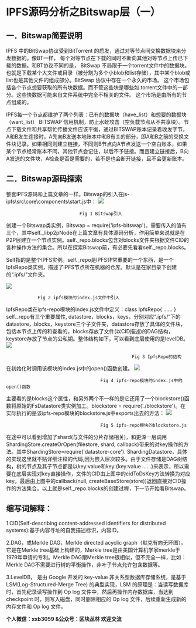 # IPFS源码分析之Bitswap层（一） #

## 一．Bitswap简要说明 ##
IPFS 中的BitSwap协议受到BitTorrent 的启发，通过对等节点间交换数据块来分发数据的。像BT一样， 每个对等节点在下载的同时不断向其他对等节点上传已下载的数据。和BT协议不同的是， BitSwap 不局限于一个torrent文件中的数据块。也就是下载某个大文件或目录（被分割为多个小blob和list存储），其中某个blob或list也是其他文件的组成部分。BitSwap 协议中存在一个永久的市场。 这个市场包括各个节点想要获取的所有块数据。而不管这些块是哪些如.torrent文件中的一部分。这些快数据可能来自文件系统中完全不相关的文件。 这个市场是由所有的节点组成的。

IPFS每一个节点都维护了两个列表：已有的数据块（have_list）和想要的数据块（want_list）
BITSWAP 信用机制，防止水蛭攻击（空负载节点从不共享块）。节点下载文件和共享帮忙传播文件应该平衡，通过BITSWAP账本记录着收发字节。A和B发生连接时，A先向B发送本地账本中和B有关的部分，即A和B之前的交换文件块记录。如果相同则建立链接，不同则B节点向A节点发送一个空白账本，如果某个节点经常账本不同，其他节点会记住，以后不予链接。而且建立链接后，B向A发送的文件块，A检查是否是需要的，若不是也会断开链接，且不会更新账本。
## 二．Bitswap源码探索 ##
整套IPFS源码和上篇文章的一样。Bitswap的引入在js-ipfs\src\core\components\start.js中：
 ![](https://i.imgur.com/KRmNAVS.png)

								Fig 1 Bitswap引入
创建一个Bitswap类实例，Bitswap = require('ipfs-bitswap')。需要传入的值有三个，其中self._libp2pNode在上篇文章有具体源码分析，作用简单来说就是在P2P层建立一个节点实例。self._repo.blocks包含对blocks文件夹根据文件CID的各种操作方法的集合。所以在探索Bitswap前，有必要先看看self._repo.blocks。

Self指的是整个IPFS实例。self._repo是IPFS非常重要的一个东西，是一个IpfsRepo类实例，描述了IPFS节点所在机器的仓库。默认是在家目录下创建的“.ipfs/”文件夹。

 ![](https://i.imgur.com/lNaw3q4.png)

				Fig 2 ipfs模块的index.js文件中引入
IpfsRepo类在ipfs-repo模块的index.js文件中定义：class IpfsRepo{ …… }
self._repo有三个重要属性, datastore，blocks，keys，分别对应“.ipfs/”下的datastore，blocks，keystore三个子文件夹，datastore存放了具体的文件块，包括本节点上传的和查看的，blocks存放了文件(以CID描述)的DAG结构，keystore存放了节点的公私钥。整体结构如下，可以看到底层使用的是levelDB。
 ![](https://i.imgur.com/To6rl6e.png)

													Fig 3 IpfsRepo的结构
在初始化时调用该模块的index.js中的open()函数创建。
 ![](https://i.imgur.com/wAHcsC6.png)

										Fig 4 ipfs-repo模块的index.js中的open()函数
主要看的是blocks这个属性，和另外两个不一样的是它还用了一个blockstore()函数将原始的FsDatastore类实例加工。blockstore = require('./blockstore')。在实际执行的是该ipfs-repo模块的blockstore.js中exports出去的方法：
 ![](https://i.imgur.com/XyCyLiW.png)

										Fig 5 ipfs-repo模块的blockstore.js
在途中可以看到增加了shard(与文件的分片存储相关)，和更深一层调用ShardingStore.createOrOpen(filestore, shard, callback)带来的对key操作的方法。其中ShardingStore=require('datastore-core'). ShardingDatastore，具体的实现这里就不贴详细注释的代码,因为嵌入层次较多。由于文件存储是DAG树结构，树的节点及其子节点都是以key:value和key:{key:value ……}来表示，所以需要在底层实现对key直接操作，文件的CID由上图中的cidToDsKey方法转换为对应key。最后由上图中的callback(null, createBaseStore(store))返回直接对CID操作的方法集合。以上就是self._repo.blocks的创建过程，下一节开始看Bitswap。
## 缩写词解释： ##
1.CID(Self-describing content-addressed identifiers for distributed systems):基于内容寻址的自我描述标识，内容ID。

2.DAG，或Merkle DAG，Merkle directed acyclic graph（默克有向无环图）。它是在Merkle tree基础上构建的，Merkle tree是由美国计算机学家merkle于1979年申请的专利。Merkle DAG跟Merkle tree很相似，但不完全一样，比如：Merkle DAG不需要进行树的平衡操作，非叶子节点允许包含数据等。

3.LevelDB， 是由 Google 开发的 key-value 非关系型数据库存储系统，是基于 LSM(Log-Structured-Merge Tree) 的典型实现，LSM 的原理是：当读写数据库时，首先纪录读写操作到 Op log 文件中，然后再操作内存数据库，当达到 checkpoint 时，则写入磁盘，同时删除相应的 Op log 文件，后续重新生成新的内存文件和 Op log 文件。

**个人微信：xxb3059 &公众号：区块丛林  欢迎交流**
